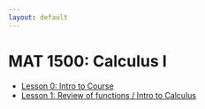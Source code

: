 ```yaml
---
layout: default
---
```


# MAT 1500: Calculus I

* [Lesson 0: Intro to Course](lesson0.html)
* [Lesson 1: Review of functions / Intro to Calculus](lesson1.html)
